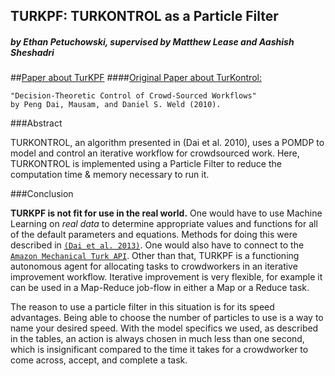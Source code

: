 ## TURKPF: TURKONTROL as a Particle Filter
##### by Ethan Petuchowski, supervised by Matthew Lease and Aashish Sheshadri
##[Paper about TurKPF](https://www.dropbox.com/s/dhfedcdrzl2y8g3/turkpf%20bc%20no%20cpr.pdf)
####[Original Paper about TurKontrol:](https://homes.cs.washington.edu/~mausam/papers/aaai10b.pdf)
```
"Decision-Theoretic Control of Crowd-Sourced Workflows"
by Peng Dai, Mausam, and Daniel S. Weld (2010).
```
###Abstract

TURKONTROL, an algorithm presented in (Dai et al. 2010), uses a POMDP to model
and control an iterative workflow for crowdsourced work. Here, TURKONTROL is
implemented  using a Particle Filter to reduce the computation time & memory
necessary to run it.

###Conclusion

**TURKPF is not fit for use in the real world.** One would have to use Machine
Learning on *real data* to determine appropriate values and functions for all
of the default parameters and equations. Methods for doing this were described
in [`(Dai et al. 2013)`](http://www.sciencedirect.com/science/article/pii/S000437021300057X).
One would also have to connect to the [`Amazon Mechanical Turk
API`](http://aws.amazon.com/documentation/mturk/). Other than that, TURKPF is a
functioning autonomous agent for allocating tasks to crowdworkers in an
iterative improvement workflow. Iterative improvement is very flexible, for
example it can be used in a Map-Reduce job-flow in either a Map or a Reduce
task.

The reason to use a particle filter in this situation is for its speed
advantages. Being able to choose the number of particles to use is a way to
name your desired speed. With the model specifics we used, as described in the
tables, an action is always chosen in much less than one second, which is
insignificant compared to the time it takes for a crowdworker to come across,
accept, and complete a task.
